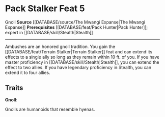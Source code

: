 ﻿---
feat: Pack Stalker
id: '2798'
level: '5'
name: Pack Stalker
prerequisite: '[[DATABASE/feat/Pack Hunter|Pack Hunter]] ; Expert in [[DATABASE/skill/Stealth|Stealth]]'
rarity: Common
source: '[[DATABASE/source/The Mwangi Expanse|The Mwangi Expanse]]'
trait:
- '[[DATABASE/trait/Gnoll|Gnoll]]'
type: Feat

---
# Pack Stalker <span class="item-type">Feat 5</span>

<span class="item-trait">Gnoll</span>
**Source** [[DATABASE/source/The Mwangi Expanse|The Mwangi Expanse]] 
**Prerequisites** [[DATABASE/feat/Pack Hunter|Pack Hunter]]; expert in [[DATABASE/skill/Stealth|Stealth]]

---
Ambushes are an honored gnoll tradition. You gain the [[DATABASE/feat/Terrain Stalker|Terrain Stalker]] feat and can extend its effects to a single ally so long as they remain within 10 ft. of you. If you have master proficiency in [[DATABASE/skill/Stealth|Stealth]], you can extend the effect to two allies. If you have legendary proficiency in Stealth, you can extend it to four allies.

## Traits

**Gnoll:**

Gnolls are humanoids that resemble hyenas.